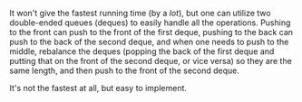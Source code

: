 It won't give the fastest running time (by a *lot*), but one can utilize two double-ended queues (deques) to easily handle all the operations. Pushing to the front can push to the front of the first deque, pushing to the back can push to the back of the second deque, and when one needs to push to the middle, rebalance the deques (popping the back of the first deque and putting that on the front of the second deque, or vice versa) so they are the same length, and then push to the front of the second deque.

It's not the fastest at all, but easy to implement.
